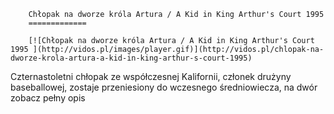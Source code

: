 
        Chłopak na dworze króla Artura / A Kid in King Arthur's Court 1995 
        =============
        
        [![Chłopak na dworze króla Artura / A Kid in King Arthur's Court 1995 ](http://vidos.pl/images/player.gif)](http://vidos.pl/chlopak-na-dworze-krola-artura-a-kid-in-king-arthur-s-court-1995)
        
        
 Czternastoletni chłopak ze współczesnej Kalifornii, członek drużyny baseballowej, zostaje przeniesiony do wczesnego średniowiecza, na dwór zobacz pełny opis
    